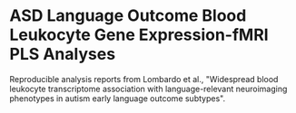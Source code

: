 # ASD Language Outcome Blood Leukocyte Gene Expression-fMRI PLS Analyses

Reproducible analysis reports from Lombardo et al., "Widespread blood leukocyte transcriptome association with language-relevant neuroimaging phenotypes in autism early language outcome subtypes".
